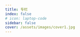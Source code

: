 ```yaml
---
title: 专栏
index: false
# icon: laptop-code
sidebar: false
cover: /assets/images/cover1.jpg
---
```


<!-- 这是一个自动生成的目录 -->
<Catalog />
